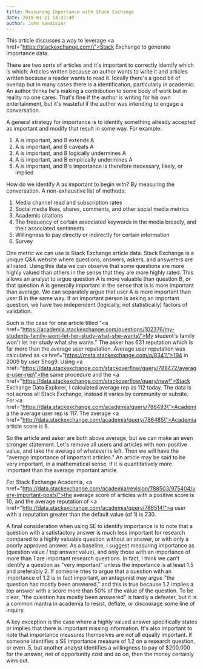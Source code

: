 ```yaml
---
title: Measuring Importance with Stack Exchange
date: 2018-01-21 14:32:40
author: John Vandivier
---
```




This article discusses a way to leverage <a href=\"https://stackexchange.com/\">Stack Exchange</a> to generate importance data.

There are two sorts of articles and it's important to correctly identify which is which: Articles written because an author wants to write it and articles written because a reader wants to read it. Ideally there's a good bit of overlap but in many cases there is a identification, particularly in academic: An author thinks he's making a contribution to some body of work but in reality no one cares. That's fine if the author is writing for his own entertainment, but it's wasteful if the author was intending to engage a conversation.

A general strategy for importance is to identify something already accepted as important and modify that result in some way. For example:
<ol>
 	<li>A is important, and B extends A</li>
 	<li>A is important, and B caveats A</li>
 	<li>A is important, and B logically undermines A</li>
 	<li>A is important, and B empirically undermines A</li>
 	<li>A is important, and B's importance is therefore necessary, likely, or implied</li>
</ol>
How do we identify A as important to begin with? By measuring the conversation. A non-exhaustive list of methods:
<ol>
 	<li>Media channel read and subscription rates</li>
 	<li>Social media likes, shares, comments, and other social media metrics</li>
 	<li>Academic citations</li>
 	<li>The frequency of certain associated keywords in the media broadly, and their associated sentiments</li>
 	<li>Willingness to pay directly or indirectly for certain information</li>
 	<li>Survey</li>
</ol>
One metric we can use is Stack Exchange article data. Stack Exchange is a unique Q&amp;A website where questions, answers, askers, and answerers are all rated. Using this data we can observe that some questions are more highly valued than others in the sense that they are more highly rated. This allows an analyst to argue question A is more valuable than question B, or that question A is generally important in the sense that is is more important than average. We can separately argue that user A is more important than user B in the same way. If an important person is asking an important question, we have two independent (logically, not statistically) factors of validation.

Such is the case for one article titled \"<a href=\"https://academia.stackexchange.com/questions/102376/my-students-family-wont-let-her-study-what-she-wants\">My student's family won't let her study what she wants</a>.\" The asker has 631 reputation which is far more than the average user reputation. Average user reputation was calculated as <a href=\"https://meta.stackexchange.com/a/8341\">194 in 2009 by user Shog9</a>. Using <a href=\"https://data.stackexchange.com/stackoverflow/query/788472/average-user-rep\">the same procedure</a> and the <a href=\"https://data.stackexchange.com/stackoverflow/query/new\">Stack Exchange Data Explorer</a>, I calculated average rep as 112 today. The data is not across all Stack Exchange, instead it varies by community or subsite. For <a href=\"https://data.stackexchange.com/academia/query/788493\">Academia the average user rep is 117</a>. The average <a href=\"http://data.stackexchange.com/academia/query/788485\">Academia article score is 8</a>.

So the article and asker are both above average, but we can make an even stronger statement. Let's remove all users and articles with non-positive value, and take the average of whatever is left. Then we will have the \"average importance of important articles.\" An article may be said to be very important, in a mathematical sense, if it is quantitatively more important than the average important article.

For Stack Exchange Academia, <a href=\"http://data.stackexchange.com/academia/revision/788503/975404/very-important-posts\">the average score of articles with a positive score is 10,</a> and the average reputation of <a href=\"http://data.stackexchange.com/academia/query/788514\">a user with a reputation greater than the default</a> value (of 1) is 230.

A final consideration when using SE to identify importance is to note that a question with a satisfactory answer is much less important for research compared to a highly valuable question without an answer, or with only a poorly approved answer. As a baseline, I suggest measuring importance as (question value / top answer value), and only those with an importance of more than 1 are important research questions. In fact, I think we can't identify a question as \"very important\" unless the importance is at least 1.5 and preferably 2. If someone tries to argue that a question with an importance of 1.2 is in fact important, an antagonist may argue \"the question has mostly been answered,\" and this is true because 1.2 implies a top answer with a score more than 50% of the value of the question. To be clear, \"the question has mostly been answered\" is hardly a defeater, but it is a common mantra in academia to resist, deflate, or discourage some line of inquiry.

A key exception is the case where a highly valued answer specifically states or implies that there is important missing information. It's also important to note that importance measures themselves are not all equally important. If someone identifies a SE importance measure of 1.2 on a research question, or even .5, but another analyst identifies a willingness to pay of $200,000 for the answer, net of opportunity cost and so on, then the money certainly wins out.